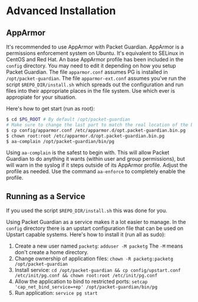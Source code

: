 # Advanced Installation

## AppArmor

It's recommended to use AppArmor with Packet Guardian. AppArmor is a permissions enforcement system on Ubuntu. It's equivalent to SELinux in CentOS and Red Hat. An base AppArmor profile has been included in the `config` directory. You may need to edit it depending on how you setup Packet Guardian. The file `apparmor.conf` assumes PG is installed in `/opt/packet-guardian`. The file `apparmor-ext.conf` assumes you've run the script `$REPO_DIR/install.sh` which spreads out the configuration and run files into their appropriate places in the file system. Use which ever is appropiate for your situation.

Here's how to get start (run as root):

```bash
$ cd $PG_ROOT # By default /opt/packet-guardian
# Make sure to change the last part to match the real location of the binary
$ cp config/apparmor.conf /etc/apparmor.d/opt.packet-guardian.bin.pg
$ chown root:root /etc/apparmor.d/opt.packet-guardian.bin.pg
$ aa-complain /opt/packet-guardian/bin/pg
```

Using `aa-complain` is the safest to begin with. This will allow Packet Guardian to do anything it wants (within user and group permissions), but will warn in the syslog if it steps outside of its AppArmor profile. Adjust the profile as needed. Use the command `aa-enforce` to completely enable the profile.

## Running as a Service

If you used the script `$REPO_DIR/install.sh` this was done for you.

Using Packet Guardian as a service makes it a lot easier to manage. In the `config` directory there is an upstart configuration file that can be used on Upstart capable systems. Here's how to install it (run all as sudo):

1. Create a new user named `packetg`: `adduser -M packetg` The `-M` means don't create a home directory.
2. Change ownership of application files: `chown -R packetg:packetg /opt/packet-guardian`
3. Install service: `cd /opt/packet-guardian && cp config/upstart.conf /etc/init/pg.conf && chown root:root /etc/init/pg.conf`
4. Allow the application to bind to restricted ports: `setcap 'cap_net_bind_service=+ep' /opt/packet-guardian/bin/pg`
5. Run application: `service pg start`
